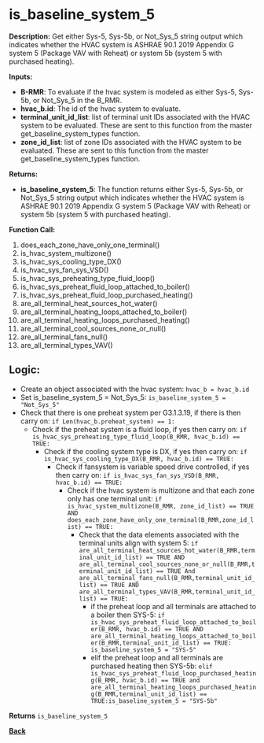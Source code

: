 # is_baseline_system_5  

**Description:** Get either Sys-5, Sys-5b, or Not_Sys_5 string output which indicates whether the HVAC system is ASHRAE 90.1 2019 Appendix G system 5 (Package VAV with Reheat) or system 5b (system 5 with purchased heating).  

**Inputs:**  
- **B-RMR**: To evaluate if the hvac system is modeled as either Sys-5, Sys-5b, or Not_Sys_5 in the B_RMR.   
- **hvac_b.id**: The id of the hvac system to evaluate.  
- **terminal_unit_id_list**: list of terminal unit IDs associated with the HVAC system to be evaluated. These are sent to this function from the master get_baseline_system_types function.
- **zone_id_list**: list of zone IDs associated with the HVAC system to be evaluated. These are sent to this function from the master get_baseline_system_types function.

**Returns:**  
- **is_baseline_system_5**: The function returns either Sys-5, Sys-5b, or Not_Sys_5 string output which indicates whether the HVAC system is ASHRAE 90.1 2019 Appendix G system 5 (Package VAV with Reheat) or system 5b (system 5 with purchased heating).   
 
**Function Call:** 
1. does_each_zone_have_only_one_terminal()    
2. is_hvac_system_multizone()  
3. is_hvac_sys_cooling_type_DX()
4. is_hvac_sys_fan_sys_VSD()  
5. is_hvac_sys_preheating_type_fluid_loop()
6. is_hvac_sys_preheat_fluid_loop_attached_to_boiler()
7. is_hvac_sys_preheat_fluid_loop_purchased_heating()  
8. are_all_terminal_heat_sources_hot_water()  
9. are_all_terminal_heating_loops_attached_to_boiler()  
10. are_all_terminal_heating_loops_purchased_heating()  
11. are_all_terminal_cool_sources_none_or_null() 
12. are_all_terminal_fans_null()  
13. are_all_terminal_types_VAV()  

 
## Logic:    
- Create an object associated with the hvac system: `hvac_b = hvac_b.id`  
- Set is_baseline_system_5 = Not_Sys_5: `is_baseline_system_5 = "Not_Sys_5"`    
- Check that there is one preheat system per G3.1.3.19, if there is then carry on: `if Len(hvac_b.preheat_system) == 1:`   
    - Check if the preheat system is a fluid loop, if yes then carry on: `if is_hvac_sys_preheating_type_fluid_loop(B_RMR, hvac_b.id) == TRUE:`
        - Check if the cooling system type is DX, if yes then carry on: `if is_hvac_sys_cooling_type_DX(B_RMR, hvac_b.id) == TRUE:`  
            - Check if fansystem is variable speed drive controlled, if yes then carry on: `if is_hvac_sys_fan_sys_VSD(B_RMR, hvac_b.id) == TRUE:`  
                - Check if the hvac system is multizone and that each zone only has one terminal unit: `if is_hvac_system_multizone(B_RMR, zone_id_list) == TRUE AND does_each_zone_have_only_one_terminal(B_RMR,zone_id_list) == TRUE:`     
                    - Check that the data elements associated with the terminal units align with system 5: `if are_all_terminal_heat_sources_hot_water(B_RMR,terminal_unit_id_list) == TRUE AND are_all_terminal_cool_sources_none_or_null(B_RMR,terminal_unit_id_list) == TRUE And are_all_terminal_fans_null(B_RMR,terminal_unit_id_list) == TRUE AND are_all_terminal_types_VAV(B_RMR,terminal_unit_id_list) == TRUE:`        
                        - if the preheat loop and all terminals are attached to a boiler then SYS-5: `if is_hvac_sys_preheat_fluid_loop_attached_to_boiler(B_RMR, hvac_b.id) == TRUE AND are_all_terminal_heating_loops_attached_to_boiler(B_RMR,terminal_unit_id_list) == TRUE: is_baseline_system_5 = "SYS-5"`
                        - elif the preheat loop and all terminals are purchased heating then SYS-5b: `elif is_hvac_sys_preheat_fluid_loop_purchased_heating(B_RMR, hvac_b.id) == TRUE and are_all_terminal_heating_loops_purchased_heating(B_RMR,terminal_unit_id_list) == TRUE:is_baseline_system_5 = "SYS-5b"`  
         

**Returns** `is_baseline_system_5`  



**[Back](../_toc.md)**